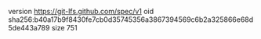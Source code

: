 version https://git-lfs.github.com/spec/v1
oid sha256:b40a17b9f8430fe7cb0d35745356a3867394569c6b2a325866e68d5de443a789
size 751
